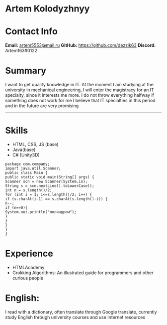 # Artem Kolodyzhnyy
# Contact Info
**Email:** artem5553@mail.ru
**GitHub:** https://github.com/dezzik63
**Discord:** Artem163#0122
# Summary
I want to get quality knowledge in IT. At the moment I am studying at the university in mechanical engineering, I will enter the magistracy for an IT specialty, since it interests me more.
I do not throw everything halfway if something does not work for me
I believe that IT specialties in this period and in the future are very promising
* * * * *  
# Skills
+ HTML, CSS, JS (base)
+ Java(base)
+ C# (Unity3D)
```
package com.company; 
import java.util.Scanner; 
public class Main { 
public static void main(String[] args) { 
Scanner scn = new Scanner(System.in); 
String s = scn.nextLine().toLowerCase(); 
int n = s.length()/2; 
for (int i = 1; i<=s.length()/2; i++) { 
if (s.charAt(i-1) == s.charAt(s.length()-i)) { 
n--; 
if (n==0){ 
System.out.println("полиндром"); 
} 
} 
} 
} 
}
```
# Experience
+ HTMLAcademy
+ Grokking Algorithms: An illustrated guide for programmers and other curious people

# English:
I read with a dictionary, often translate through Google translate, currently study English through university courses and use Internet resources